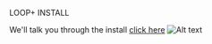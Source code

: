 LOOP+ INSTALL 

We'll talk you through the install [click here](https://www.youtube.com/watch?v=y7i0Y6ZIMaU)
![Alt text](https://fogbank-reporting-version-release.s3.us-east-1.amazonaws.com/Logo.png)

